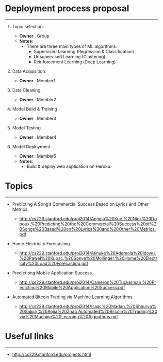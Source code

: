 # Deployment process proposal
___

1. Topic selection.
    + **Owner** : Group
    + **Notes**:
        + There are three main types of ML algorithms:
            + Supervised Learning (Regression & Classification)
            + Unsupervised Learning (Clustering)
            + Reinforcement Learning (Deep Learning)


2. Data Acquisition.
    + **Owner** : Member1

3. Data Cleaning.
    + **Owner** : Member2

4. Model Build & Training
    + **Owner** : Member3

5. Model Testing
    + **Owner** : Member4

6. Model Deployment
    + **Owner** : Member5
    + **Notes**:
        + Build & deploy web application on Heroku.


# Topics
___
+ Predicting A Song’s Commercial Success Based on Lyrics and Other Metrics.
    + http://cs229.stanford.edu/proj2014/Angela%20Xue,%20Nick%20Dupoux,%20Predicting%20the%20Commercial%20Success%20of%20Songs%20Based%20on%20Lyrics%20and%20Other%20Metrics.pdf

+ Home Electricity Forecasting.
    + http://cs229.stanford.edu/proj2014/Atinuke%20Ademola%20Idowu,%20Pawel%20Kupsc,%20Sonya%20Mollinger,%20Home%20Electricity%20Load%20Forecasting.pdf

+ Predictiong Mobile Application Success.
    + http://cs229.stanford.edu/proj2014/Cameron%20Tuckerman,%20Predicting%20Mobile%20Application%20Success.pdf

+ Automated Bitcoin Trading via Machine Learning Algorithms.
    + http://cs229.stanford.edu/proj2014/Isaac%20Madan,%20Shaurya%20Saluja,%20Aojia%20Zhao,Automated%20Bitcoin%20Trading%20via%20Machine%20Learning%20Algorithms.pdf


# Useful links
___
+ http://cs229.stanford.edu/projects.html

